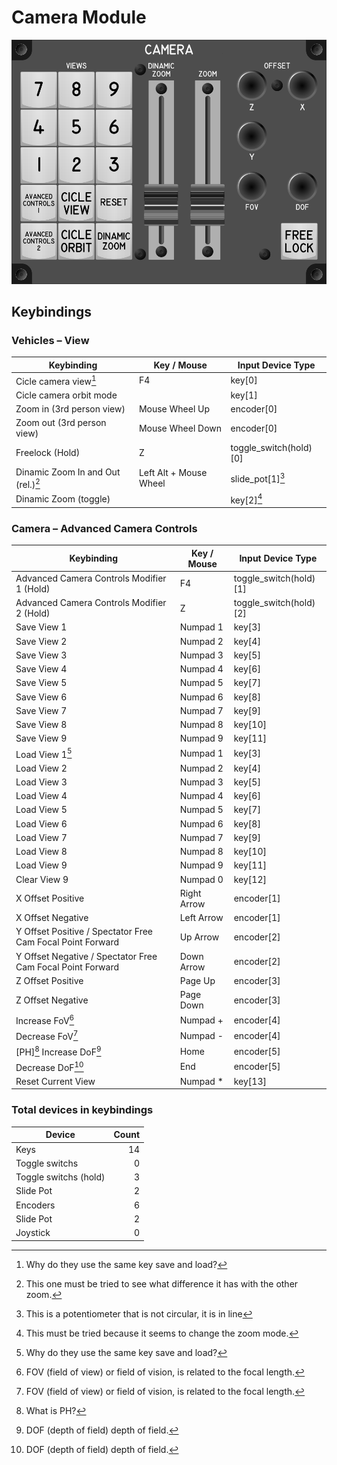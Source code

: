 # Camera Module

![Camara Module](images/CameraModule_155mmWidth.png)

## Keybindings

### Vehicles – View

| Keybinding                         | Key / Mouse            | Input Device Type      |
| ---------------------------------- | ---------------------- | ---------------------- |
| Cicle camera view[^4]              | F4                     | key[0]                 |
| Cicle camera orbit mode            |                        | key[1]                 |
| Zoom in (3rd person view)          | Mouse Wheel Up         | encoder[0]             |
| Zoom out (3rd person view)         | Mouse Wheel Down       | encoder[0]             |
| Freelock (Hold)                    | Z                      | toggle_switch(hold)[0] |
| Dinamic Zoom In and Out (rel.)[^2] | Left Alt + Mouse Wheel | slide_pot[1][^1]       |
| Dinamic Zoom (toggle)              |                        | key[2][^3]             |

[^1]: This is a potentiometer that is not circular, it is in line
[^2]: This one must be tried to see what difference it has with the other zoom.
[^3]: This must be tried because it seems to change the zoom mode.

### Camera – Advanced Camera Controls

| Keybinding                                                 | Key / Mouse | Input Device Type      |
| ---------------------------------------------------------- | ----------- | ---------------------- |
| Advanced Camera Controls Modifier 1 (Hold)                 | F4          | toggle_switch(hold)[1] |
| Advanced Camera Controls Modifier 2 (Hold)                 | Z           | toggle_switch(hold)[2] |
| Save View 1                                                | Numpad 1    | key[3]                 |
| Save View 2                                                | Numpad 2    | key[4]                 |
| Save View 3                                                | Numpad 3    | key[5]                 |
| Save View 4                                                | Numpad 4    | key[6]                 |
| Save View 5                                                | Numpad 5    | key[7]                 |
| Save View 6                                                | Numpad 6    | key[8]                 |
| Save View 7                                                | Numpad 7    | key[9]                 |
| Save View 8                                                | Numpad 8    | key[10]                |
| Save View 9                                                | Numpad 9    | key[11]                |
| Load View 1[^4]                                            | Numpad 1    | key[3]                 |
| Load View 2                                                | Numpad 2    | key[4]                 |
| Load View 3                                                | Numpad 3    | key[5]                 |
| Load View 4                                                | Numpad 4    | key[6]                 |
| Load View 5                                                | Numpad 5    | key[7]                 |
| Load View 6                                                | Numpad 6    | key[8]                 |
| Load View 7                                                | Numpad 7    | key[9]                 |
| Load View 8                                                | Numpad 8    | key[10]                |
| Load View 9                                                | Numpad 9    | key[11]                |
| Clear View 9                                               | Numpad 0    | key[12]                |
| X Offset Positive                                          | Right Arrow | encoder[1]             |
| X Offset Negative                                          | Left Arrow  | encoder[1]             |
| Y Offset Positive / Spectator Free Cam Focal Point Forward | Up Arrow    | encoder[2]             |
| Y Offset Negative / Spectator Free Cam Focal Point Forward | Down Arrow  | encoder[2]             |
| Z Offset Positive                                          | Page Up     | encoder[3]             |
| Z Offset Negative                                          | Page Down   | encoder[3]             |
| Increase FoV[^5]                                           | Numpad +    | encoder[4]             |
| Decrease FoV[^5]                                           | Numpad -    | encoder[4]             |
| [PH][^7] Increase DoF[^6]                                  | Home        | encoder[5]             |
| Decrease DoF[^6]                                           | End         | encoder[5]             |
| Reset Current View                                         | Numpad *    | key[13]                |

[^4]: Why do they use the same key save and load?
[^5]: FOV (field of view) or field of vision, is related to the focal length.
[^6]: DOF (depth of field) depth of field.
[^7]: What is PH?

### Total devices in keybindings

| Device                |  Count |
| --------------------- | -----: |
| Keys                  |     14 |
| Toggle switchs        |      0 |
| Toggle switchs (hold) |      3 |
| Slide Pot             |      2 |
| Encoders              |      6 |
| Slide Pot             |      2 |
| Joystick              |      0 |
